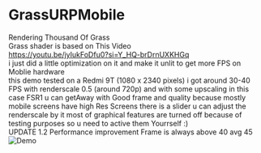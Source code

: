 # GrassURPMobile
 Rendering Thousand Of Grass 
 <br>
Grass shader is based on This Video
 <br>
https://youtu.be/jyIukFoDfu0?si=Y_HQ-brDrnUXKHGq 
<br>
i just did a little optimization on it and make it unlit to get more FPS on Moblie hardware
<br>
this demo tested on a Redmi 9T (1080 x 2340 pixels) i got around 30-40 FPS with renderscale 0.5 (around 720p) and with some upscaling in this case FSR1 u can getAway with Good frame and quality  because mostly mobile screens have high Res Screens
there is a slider u can adjust the renderscale by it 
most of graphical features are turned off because of testing purposes so u need to active them Yourrself :)
<br>
UPDATE 1.2
Performance improvement Frame is always above 40 avg 45
![Demo](https://github.com/user-attachments/assets/69407bb3-0937-48de-bc5e-89551317d6d9)
